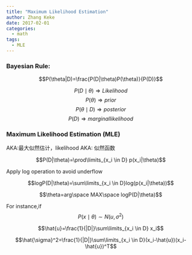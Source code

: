 ```yaml
---
title: "Maximum Likelihood Estimation"
author: Zhang Keke
date: 2017-02-01
categories:
  - math
tags:
  - MLE
---
```


### Bayesian Rule:


$$P(\theta|D)=\frac{P(D|\theta)P(\theta)}{P(D)}$$


>
$$P(D \mid \theta) \Rightarrow Likelihood$$
$$P(\theta) \Rightarrow prior$$
$$P(\theta \mid D) \Rightarrow posterior$$
$$P(D) \Rightarrow marginal likelihood$$ 


### Maximum Likelihood Estimation (MLE)
AKA:最大似然估计，likelihood AKA: 似然函数

$$P(D|\theta)=\prod\limits_{x_i \in D} p(x_i|\theta)$$

Apply log operation to avoid underflow

$$logP(D|\theta)=\sum\limits_{x_i \in D}log(p(x_i|\theta))$$

$$\theta=arg\space  MAX\space  logP(D|\theta)$$

For instance,if $$P(x \mid \theta) \sim N(u,\sigma^2)$$

$$\hat{u}=\frac{1}{|D|}\sum\limits_{x_i \in D} x_i$$

$$\hat{\sigma}^2=\frac{1}{|D|}\sum\limits_{x_i \in D}(x_i-\hat{u})(x_i-\hat{u})^T$$